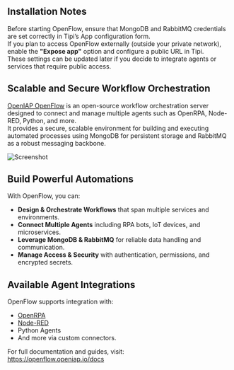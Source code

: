 ## Installation Notes ##

Before starting OpenFlow, ensure that MongoDB and RabbitMQ credentials are set correctly in Tipi’s App configuration form.  
If you plan to access OpenFlow externally (outside your private network), enable the **"Expose app"** option and configure a public URL in Tipi.  
These settings can be updated later if you decide to integrate agents or services that require public access.

## Scalable and Secure Workflow Orchestration

[OpenIAP OpenFlow](https://openflow.openiap.io) is an open-source workflow orchestration server designed to connect and manage multiple agents such as OpenRPA, Node-RED, Python, and more.  
It provides a secure, scalable environment for building and executing automated processes using MongoDB for persistent storage and RabbitMQ as a robust messaging backbone.

![Screenshot](https://openflow.openiap.io/images/screenshots/openflow-dashboard.png)

## Build Powerful Automations

With OpenFlow, you can:
- **Design & Orchestrate Workflows** that span multiple services and environments.
- **Connect Multiple Agents** including RPA bots, IoT devices, and microservices.
- **Leverage MongoDB & RabbitMQ** for reliable data handling and communication.
- **Manage Access & Security** with authentication, permissions, and encrypted secrets.

## Available Agent Integrations

OpenFlow supports integration with:
- [OpenRPA](https://openrpa.openiap.io)
- [Node-RED](https://nodered.org)
- Python Agents
- And more via custom connectors.

For full documentation and guides, visit:  
https://openflow.openiap.io/docs
